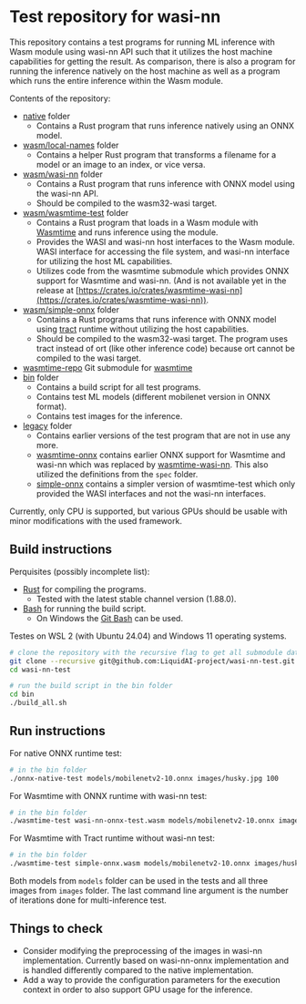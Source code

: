 # Test repository for wasi-nn

This repository contains a test programs for running ML inference with Wasm module using wasi-nn API such that it utilizes the host machine capabilities for getting the result. As comparison, there is also a program for running the inference natively on the host machine as well as a program which runs the entire inference within the Wasm module.

Contents of the repository:

- [native](native/) folder
    - Contains a Rust program that runs inference natively using an ONNX model.
- [wasm/local-names](wasm/local-names/) folder
    - Contains a helper Rust program that transforms a filename for a model or an image to an index, or vice versa.
- [wasm/wasi-nn](wasm/wasi-nn/) folder
    - Contains a Rust program that runs inference with ONNX model using the wasi-nn API.
    - Should be compiled to the wasm32-wasi target.
- [wasm/wasmtime-test](wasm/wasmtime-test/) folder
    - Contains a Rust program that loads in a Wasm module with [Wasmtime](https://wasmtime.dev/) and runs inference using the module.
    - Provides the WASI and wasi-nn host interfaces to the Wasm module. WASI interface for accessing the file system, and wasi-nn interface for utilizing the host ML capabilities.
    - Utilizes code from the wasmtime submodule which provides ONNX support for Wasmtime and wasi-nn. (And is not available yet in the release at [https://crates.io/crates/wasmtime-wasi-nn](https://crates.io/crates/wasmtime-wasi-nn)).
- [wasm/simple-onnx](wasm/simple-onnx/) folder
    - Contains a Rust programs that runs inference with ONNX model using [tract](https://github.com/sonos/tract) runtime without utilizing the host capabilities.
    - Should be compiled to the wasm32-wasi target. The program uses tract instead of ort (like other inference code) because ort cannot be compiled to the wasi target.
- [wasmtime-repo](wasmtime-repo/) Git submodule for [wasmtime](https://github.com/bytecodealliance/wasmtime)
- [bin](bin/) folder
    - Contains a build script for all test programs.
    - Contains test ML models (different mobilenet version in ONNX format).
    - Contains test images for the inference.
- [legacy](legacy/) folder
    - Contains earlier versions of the test program that are not in use any more.
    - [wasmtime-onnx](legacy/wasmtime-onnx/) contains earlier ONNX support for Wasmtime and wasi-nn which was replaced by [wasmtime-wasi-nn](https://github.com/bytecodealliance/wasmtime/tree/main/crates/wasi-nn). This also utilized the definitions from the `spec` folder.
    - [simple-onnx](legacy/simple-test/) contains a simpler version of wasmtime-test which only provided the WASI interfaces and not the wasi-nn interfaces.

Currently, only CPU is supported, but various GPUs should be usable with minor modifications with the used framework.

## Build instructions

Perquisites (possibly incomplete list):

- [Rust](https://www.rust-lang.org/) for compiling the programs.
    - Tested with the latest stable channel version (1.88.0).
- [Bash](https://www.gnu.org/software/bash/) for running the build script.
    - On Windows the [Git Bash](https://gitforwindows.org/) can be used.

Testes on WSL 2 (with Ubuntu 24.04) and Windows 11 operating systems.

```bash
# clone the repository with the recursive flag to get all submodule data
git clone --recursive git@github.com:LiquidAI-project/wasi-nn-test.git
cd wasi-nn-test

# run the build script in the bin folder
cd bin
./build_all.sh
```

## Run instructions

For native ONNX runtime test:

```bash
# in the bin folder
./onnx-native-test models/mobilenetv2-10.onnx images/husky.jpg 100
```

For Wasmtime with ONNX runtime with wasi-nn test:

```bash
# in the bin folder
./wasmtime-test wasi-nn-onnx-test.wasm models/mobilenetv2-10.onnx images/husky.jpg 100
```

For Wasmtime with Tract runtime without wasi-nn test:

```bash
# in the bin folder
./wasmtime-test simple-onnx.wasm models/mobilenetv2-10.onnx images/husky.jpg 10
```

Both models from `models` folder can be used in the tests and all three images from `images` folder. The last command line argument is the number of iterations done for multi-inference test.

## Things to check

- Consider modifying the preprocessing of the images in wasi-nn implementation. Currently based on wasi-nn-onnx implementation and is handled differently compared to the native implementation.
- Add a way to provide the configuration parameters for the execution context in order to also support GPU usage for the inference.
